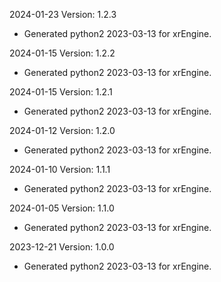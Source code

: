 2024-01-23 Version: 1.2.3
- Generated python2 2023-03-13 for xrEngine.

2024-01-15 Version: 1.2.2
- Generated python2 2023-03-13 for xrEngine.

2024-01-15 Version: 1.2.1
- Generated python2 2023-03-13 for xrEngine.

2024-01-12 Version: 1.2.0
- Generated python2 2023-03-13 for xrEngine.

2024-01-10 Version: 1.1.1
- Generated python2 2023-03-13 for xrEngine.

2024-01-05 Version: 1.1.0
- Generated python2 2023-03-13 for xrEngine.

2023-12-21 Version: 1.0.0
- Generated python2 2023-03-13 for xrEngine.

